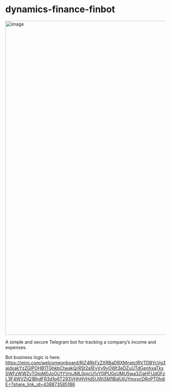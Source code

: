 # dynamics-finance-finbot

<img width="2000" height="987" alt="image" src="https://github.com/user-attachments/assets/eb9bbee1-9cf6-4cdb-b68e-965f8c9bc061" />


A simple and secure Telegram bot for tracking a company’s income and expenses.

Bot business logic is here: https://miro.com/welcomeonboard/RjZ4RkFzZXRBaDRXMnptclRVTDBYcVg3ajdxakYzZGlPOHB1TGhkbCtwakQrRSt2a1EyVy9yOWt3eDZuUTdGenhxaTkxSWFzWWZvTGtoM0JoOU1YVmJML0pjcU1vY0lPU0xUMU5wa3ZjaHFUdGFzL3F4WVZtQ1BhdFR3d1p6T293VHhHVHd5UWtSM1BidUtUYmxycDRnPT0hdjE=?share_link_id=438873585186

